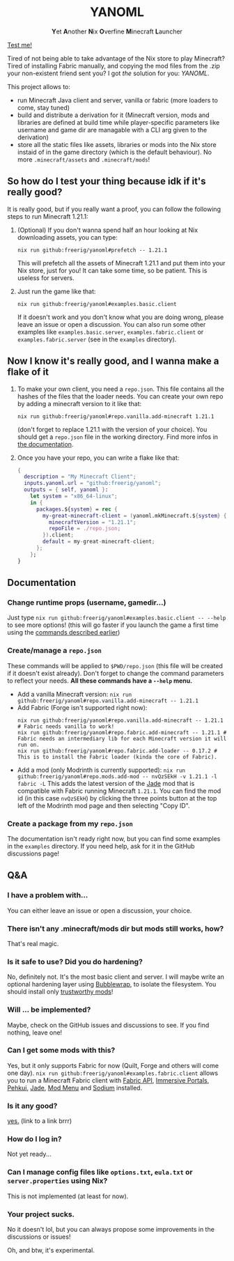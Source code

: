 <h1 align="center"> YANOML </h1>
<p align="center"> <b>Y</b>et <b>A</b>nother <b>N</b>ix <b>O</b>verfine <b>M</b>inecraft <b>L</b>auncher </p>

[Test me!](#so-how-do-i-test-your-thing-because-idk-if-its-really-good)

Tired of not being able to take advantage of the Nix store to play Minecraft? Tired of installing Fabric manually, and copying the mod files from the .zip your non-existent friend sent you? I got *the* solution for you: *YANOML*.

This project allows to:
- run Minecraft Java client and server, vanilla or fabric (more loaders to come, stay tuned)
- build and distribute a derivation for it (Minecraft version, mods and libraries are defined at build time while player-specific parameters like username and game dir are managable with a CLI arg given to the derivation)
- store all the static files like assets, libraries or mods into the Nix store instaid of in the game directory (which is the default behaviour). No more `.minecraft/assets` and `.minecraft/mods`!

## So how do I test your thing because idk if it's really good?

It is really good, but if you really want a proof, you can follow the following steps to run Minecraft 1.21.1:

1. (Optional) If you don't wanna spend half an hour looking at Nix downloading assets, you can type:
   ```shell
   nix run github:freerig/yanoml#prefetch -- 1.21.1
   ```
   This will prefetch all the assets of Minecraft 1.21.1 and put them into your Nix store, just for you! It can take some time, so be patient. This is useless for servers.

2. Just run the game like that:
   ```shell
   nix run github:freerig/yanoml#examples.basic.client
   ```
   If it doesn't work and you don't know what you are doing wrong, please leave an issue or open a discussion.
   You can also run some other examples like `examples.basic.server`, `examples.fabric.client` or `examples.fabric.server` (see in the `examples` directory).

## Now I know it's really good, and I wanna make a flake of it

1. To make your own client, you need a `repo.json`. This file contains all the hashes of the files that the loader needs. You can create your own repo by adding a minecraft version to it like that:
   ```shell
   nix run github:freerig/yanoml#repo.vanilla.add-minecraft 1.21.1
   ```
   (don't forget to replace 1.21.1 with the version of your choice).
   You should get a `repo.json` file in the working directory.
   Find more infos in [the documentation](#change-runtime-props-).

2. Once you have your repo, you can write a flake like that:
   ```nix
   {
     description = "My Minecraft Client";
     inputs.yanoml.url = "github:freerig/yanoml";
     outputs = { self, yanoml }:
       let system = "x86_64-linux";
       in {
         packages.${system} = rec {
           my-great-minecraft-client = (yanoml.mkMinecraft.${system} {
             minecraftVersion = "1.21.1";
             repoFile = ./repo.json;
           }).client;
           default = my-great-minecraft-client;
         };
       };
   }
   ```

## Documentation

### Change runtime props (username, gamedir...)

Just type `nix run github:freerig/yanoml#examples.basic.client -- --help` to see more options! (this will go faster if you launch the game a first time using the [commands described earlier](#so-how-do-i-test-your-thing-because-idk-if-its-really-good))

### Create/manage a `repo.json`

These commands will be applied to `$PWD/repo.json` (this file will be created if it doesn't exist already). Don't forget to change the command parameters to reflect your needs. **All these commands have a `--help` menu.**
- Add a vanilla Minecraft version: `nix run github:freerig/yanoml#repo.vanilla.add-minecraft -- 1.21.1`
- Add Fabric (Forge isn't supported right now):
  ```shell
  nix run github:freerig/yanoml#repo.vanilla.add-minecraft -- 1.21.1 # Fabric needs vanilla to work!
  nix run github:freerig/yanoml#repo.fabric.add-minecraft -- 1.21.1 # Fabric needs an intermediary lib for each Minecraft version it will run on.
  nix run github:freerig/yanoml#repo.fabric.add-loader -- 0.17.2 # This is to install the Fabric loader (kinda the core of Fabric).
  ```
- Add a mod (only Modrinth is currently supported):
  `nix run github:freerig/yanoml#repo.mods.add-mod -- nvQzSEkH -v 1.21.1 -l fabric -L`
  This adds the latest version of the [Jade](https://modrinth.com/mod/jade) mod that is compatible with Fabric running Minecraft `1.21.1`. You can find the mod id (in this case `nvQzSEkH`) by clicking the three points button at the top left of the Modrinth mod page and then selecting "Copy ID".

### Create a package from my `repo.json`

The documentation isn't ready right now, but you can find some examples in the `examples` directory. If you need help, ask for it in the GitHub discussions page!

## Q&A

### I have a problem with...

You can either leave an issue or open a discussion, your choice.

### There isn't any .minecraft/mods dir but mods still works, how?

That's real magic.

### Is it safe to use? Did you do hardening?

No, definitely not. It's the most basic client and server. I will maybe write an optional hardening layer using [Bubblewrap](https://github.com/containers/bubblewrap), to isolate the filesystem. You should install only [trustworthy mods](https://docs.fabricmc.net/players/finding-mods)!

### Will ... be implemented?

Maybe, check on the GitHub issues and discussions to see. If you find nothing, leave one!

### Can I get some mods with this?

Yes, but it only supports Fabric for now (Quilt, Forge and others will come one day). `nix run github:freerig/yanoml#examples.fabric.client` allows you to run a Minecraft Fabric client with [Fabric API](https://modrinth.com/mod/fabric-api), [Immersive Portals](https://modrinth.com/mod/immersiveportals), [Pehkui](https://modrinth.com/mod/pehkui), [Jade](https://modrinth.com/mod/jade), [Mod Menu](https://modrinth.com/mod/modmenu) and [Sodium](https://modrinth.com/mod/sodium) installed.

### Is it any good?

[yes.](https://helix-editor.com/#:~:text=Is%20it%20any%20good?-,Yes.) (link to a link brrr)

### How do I log in?

Not yet ready...

### Can I manage config files like `options.txt`, `eula.txt` or `server.properties` using Nix?

This is not implemented (at least for now).

### Your project sucks.

No it doesn't lol, but you can always propose some improvements in the discussions or issues!

Oh, and btw, it's experimental.
